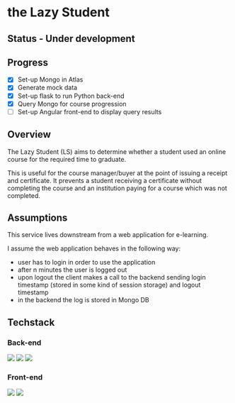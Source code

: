 # the Lazy Student

## Status - Under development 

## Progress

- [x] Set-up Mongo in Atlas
- [x] Generate mock data
- [x] Set-up flask to run Python back-end
- [x] Query Mongo for course progression
- [ ] Set-up Angular front-end to display query results

## Overview

The Lazy Student (LS) aims to determine whether a student used an online course for the required time to graduate.

This is useful for the course manager/buyer at the point of issuing a receipt and certificate. It prevents a student receiving a certificate without completing the course and an institution paying for a course which was not completed.

## Assumptions

This service lives downstream from a web application for e-learning. 

I assume the web application behaves in the following way:
- user has to login in order to use the application
- after n minutes the user is logged out
- upon logout the client makes a call to the backend sending login timestamp (stored in some kind of session storage) and logout timestamp
- in the backend the log is stored in Mongo DB

<!--

## Notes

## Tried it yourself locally

**Requirements**: git, node, npm, postgreSQL, redis

1. Clone the repo
2. Set-up your secrets.json file based on the
   [provided example](https://github.com/Tinux-18/GnD/blob/main/secrets_example.json)
3. Set-up your database with `createdb <database_name>`
4. Create the tables from
   [setup.sql](https://github.com/Tinux-18/GnD/blob/main/server/sql/setup.sql)
5. Install npm packages with `npm i`
6. Start the client with `npm run dev:client`
7. Start Redis with `redis-server --daemonize yes`
8. Start the server with `npm start`

-->
## Techstack

### Back-end

![](https://img.shields.io/badge/-Python-3776AB?logo=Node.js&logoColor=white)
![](https://img.shields.io/badge/-MongoDB-7A248?logo=PostgreSQL&logoColor=white)
![](https://img.shields.io/badge/-Flask-000000?logo=Flask&logoColor=white) 

### Front-end

![](https://img.shields.io/badge/-Angular-DD0031?logo=react&logoColor=white)
![](https://img.shields.io/badge/-ReactiveX-B7178C?logo=redux&logoColor=white)
<!--
## Features

**User registration**

-   forms for login, registration and password reset
-   client side form validation
-   password reset using AWS SES
-   separate user profiles for shoppers and NGO admins
-->

